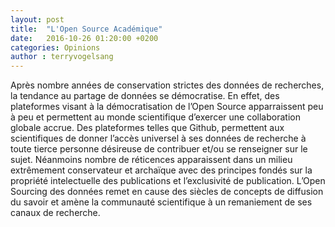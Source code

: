 ```yaml
---
layout: post
title:  "L'Open Source Académique"
date:   2016-10-26 01:20:00 +0200
categories: Opinions
author : terryvogelsang
---
```


Après nombre années de conservation strictes des données de recherches, la tendance au partage de données se démocratise. En effet, des plateformes visant à la démocratisation de l’Open Source apparraissent peu à peu et permettent au monde scientifique d’exercer une collaboration globale accrue.
Des plateformes telles que Github, permettent aux scientifiques de donner l’accès universel à ses données de recherche à toute tierce personne désireuse de contribuer et/ou se renseigner sur le sujet.
Néanmoins nombre de réticences apparaissent dans un milieu extrêmement conservateur et archaïque avec des principes fondés sur la propriété intelectuelle des publications et l’exclusivité de publication. L’Open Sourcing des données remet en cause des siècles de concepts de diffusion du savoir et amène la communauté scientifique à un remaniement de ses canaux de recherche.
